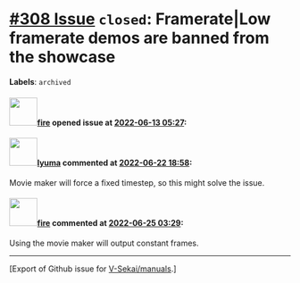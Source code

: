 # [\#308 Issue](https://github.com/V-Sekai/manuals/issues/308) `closed`: Framerate|Low framerate demos are banned from the showcase
**Labels**: `archived`


#### <img src="https://avatars.githubusercontent.com/u/32321?u=c2e06a3d2b49a467aa907e54aa259516440267cc&v=4" width="50">[fire](https://github.com/fire) opened issue at [2022-06-13 05:27](https://github.com/V-Sekai/manuals/issues/308):



#### <img src="https://avatars.githubusercontent.com/u/39946030?v=4" width="50">[lyuma](https://github.com/lyuma) commented at [2022-06-22 18:58](https://github.com/V-Sekai/manuals/issues/308#issuecomment-1163494324):

Movie maker will force a fixed timestep, so this might solve the issue.

#### <img src="https://avatars.githubusercontent.com/u/32321?u=c2e06a3d2b49a467aa907e54aa259516440267cc&v=4" width="50">[fire](https://github.com/fire) commented at [2022-06-25 03:29](https://github.com/V-Sekai/manuals/issues/308#issuecomment-1166181859):

Using the movie maker will output constant frames.


-------------------------------------------------------------------------------



[Export of Github issue for [V-Sekai/manuals](https://github.com/V-Sekai/manuals).]
